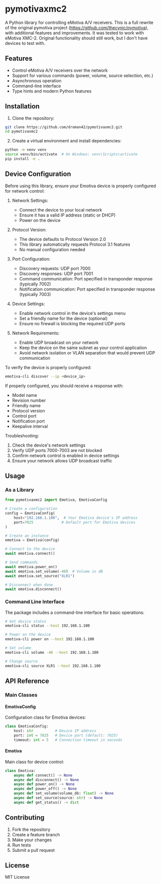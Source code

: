 # pymotivaxmc2

A Python library for controlling eMotiva A/V receivers.
This is a full rewrite of the original pymotiva project (https://github.com/thecynic/pymotiva), with additional features and improvements.
It was tested to work with eMotiva XMC-2. Original functionality should still work, but I don't have devices to test with.

## Features

- Control eMotiva A/V receivers over the network
- Support for various commands (power, volume, source selection, etc.)
- Asynchronous operation
- Command-line interface
- Type hints and modern Python features

## Installation

1. Clone the repository:
```bash
git clone https://github.com/droman42/pymotivaxmc2.git
cd pymotivaxmc2
```

2. Create a virtual environment and install dependencies:
```bash
python -m venv venv
source venv/bin/activate  # On Windows: venv\Scripts\activate
pip install -e .
```

## Device Configuration

Before using this library, ensure your Emotiva device is properly configured for network control:

1. Network Settings:
   - Connect the device to your local network
   - Ensure it has a valid IP address (static or DHCP)
   - Power on the device

2. Protocol Version:
   - The device defaults to Protocol Version 2.0
   - This library automatically requests Protocol 3.1 features
   - No manual configuration needed

3. Port Configuration:
   - Discovery requests: UDP port 7000
   - Discovery responses: UDP port 7001
   - Command communication: Port specified in transponder response (typically 7002)
   - Notification communication: Port specified in transponder response (typically 7003)

4. Device Settings:
   - Enable network control in the device's settings menu
   - Set a friendly name for the device (optional)
   - Ensure no firewall is blocking the required UDP ports

5. Network Requirements:
   - Enable UDP broadcast on your network
   - Keep the device on the same subnet as your control application
   - Avoid network isolation or VLAN separation that would prevent UDP communication

To verify the device is properly configured:
```bash
emotiva-cli discover --ip <device_ip>
```

If properly configured, you should receive a response with:
- Model name
- Revision number
- Friendly name
- Protocol version
- Control port
- Notification port
- Keepalive interval

Troubleshooting:
1. Check the device's network settings
2. Verify UDP ports 7000-7003 are not blocked
3. Confirm network control is enabled in device settings
4. Ensure your network allows UDP broadcast traffic

## Usage

### As a Library

```python
from pymotivaxmc2 import Emotiva, EmotivaConfig

# Create a configuration
config = EmotivaConfig(
    host="192.168.1.100",  # Your Emotiva device's IP address
    port=7025             # Default port for Emotiva devices
)

# Create an instance
emotiva = Emotiva(config)

# Connect to the device
await emotiva.connect()

# Send commands
await emotiva.power_on()
await emotiva.set_volume(-40)  # Volume in dB
await emotiva.set_source("XLR1")

# Disconnect when done
await emotiva.disconnect()
```

### Command Line Interface

The package includes a command-line interface for basic operations:

```bash
# Get device status
emotiva-cli status --host 192.168.1.100

# Power on the device
emotiva-cli power on --host 192.168.1.100

# Set volume
emotiva-cli volume -40 --host 192.168.1.100

# Change source
emotiva-cli source XLR1 --host 192.168.1.100
```

## API Reference

### Main Classes

#### EmotivaConfig

Configuration class for Emotiva devices:

```python
class EmotivaConfig:
    host: str          # Device IP address
    port: int = 7025   # Device port (default: 7025)
    timeout: int = 5   # Connection timeout in seconds
```

#### Emotiva

Main class for device control:

```python
class Emotiva:
    async def connect() -> None
    async def disconnect() -> None
    async def power_on() -> None
    async def power_off() -> None
    async def set_volume(volume_db: float) -> None
    async def set_source(source: str) -> None
    async def get_status() -> dict
```

## Contributing

1. Fork the repository
2. Create a feature branch
3. Make your changes
4. Run tests
5. Submit a pull request

## License

MIT License 